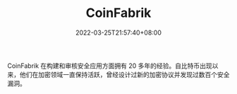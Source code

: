 ﻿---
weight: 
title: "CoinFabrik"
description: "CoinFabrik 在构建和审核安全应用方面拥有 20 多年的经验"
date: 2022-03-25T21:57:40+08:00
lastmod: 2022-03-25T16:45:40+08:00
draft: false
authors: ["Metabd"]
featuredImage: "coinfabrik.jpg"
link: ""
tags: ["安全机构","CoinFabrik"]
categories: ["navigation"]
navigation: ["安全机构"]
lightgallery: true
toc: true
pinned: false
recommend: false
recommend1: false
---
CoinFabrik 在构建和审核安全应用方面拥有 20 多年的经验。自比特币出现以来，他们在加密领域一直保持活跃，曾经设计过新的加密协议并发现过数百个安全漏洞。
